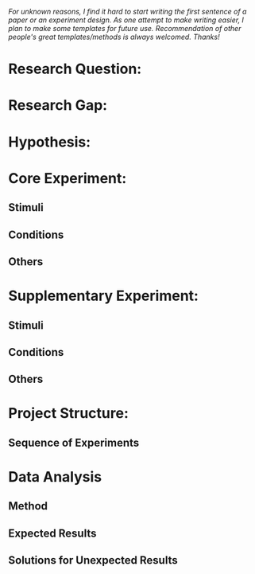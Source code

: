 *For unknown reasons, I find it hard to start writing the first sentence of a paper or an experiment design.
As one attempt to make writing easier, I plan to make some templates for future use.
Recommendation of other people's great templates/methods is always welcomed.
Thanks!*

# Research Question:
# Research Gap:
# Hypothesis:
# Core Experiment:
## Stimuli
## Conditions
## Others

# Supplementary Experiment:
## Stimuli
## Conditions
## Others

# Project Structure:
## Sequence of Experiments

# Data Analysis
## Method
## Expected Results
## Solutions for Unexpected Results
